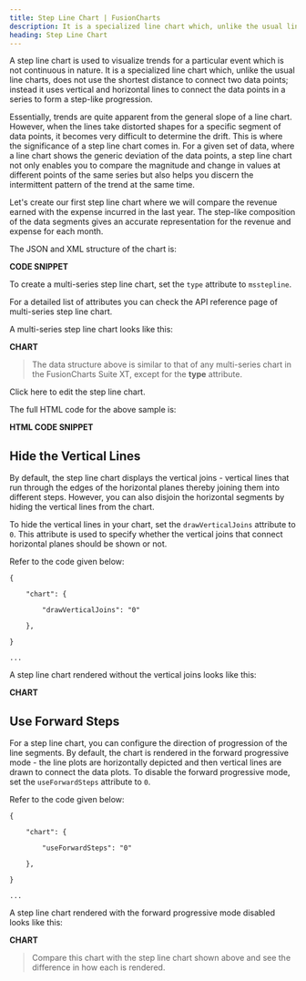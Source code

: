```yaml
---
title: Step Line Chart | FusionCharts
description: It is a specialized line chart which, unlike the usual line charts, does not use the shortest distance to connect two data points
heading: Step Line Chart
---
```


A step line chart is used to visualize trends for a particular event which is not continuous in nature. It is a specialized line chart which, unlike the usual line charts, does not use the shortest distance to connect two data points; instead it uses vertical and horizontal lines to connect the data points in a series to form a step-like progression.

Essentially, trends are quite apparent from the general slope of a line chart. However, when the lines take distorted shapes for a specific segment of data points, it becomes very difficult to determine the drift. This is where the significance of a step line chart comes in. For a given set of data, where a line chart shows the generic deviation of the data points, a step line chart not only enables you to compare the magnitude and change in values at different points of the same series but also helps you discern the intermittent pattern of the trend at the same time.

Let's create our first step line chart where we will compare the revenue earned with the expense incurred in the last year. The step-like composition of the data segments gives an accurate representation for the revenue and expense for each month.

The JSON and XML structure of the chart is:

**CODE SNIPPET**

To create a multi-series step line chart, set the `type` attribute to `msstepline`.

For a detailed list of attributes you can check the API reference page of multi-series step line chart.

A multi-series step line chart looks like this:

**CHART**

> The data structure above is similar to that of any multi-series chart in the FusionCharts Suite XT, except for the **type** attribute.

Click here to edit the step line chart.

The full HTML code for the above sample is:

**HTML CODE SNIPPET**

## Hide the Vertical Lines

By default, the step line chart displays the vertical joins - vertical lines that run through the edges of the horizontal planes thereby joining them into different steps. However, you can also disjoin the horizontal segments by hiding the vertical lines from the chart.

To hide the vertical lines in your chart, set the `drawVerticalJoins` attribute to `0`. This attribute is used to specify whether the vertical joins that connect horizontal planes should be shown or not. 

Refer to the code given below:

```
{

	"chart": {

		"drawVerticalJoins": "0"

	},

}

...

```
A step line chart rendered without the vertical joins looks like this:

**CHART**

## Use Forward Steps

For a step line chart, you can configure the direction of progression of the line segments. By default, the chart is rendered in the forward progressive mode - the line plots are horizontally depicted and then vertical lines are drawn to connect the data plots. To disable the forward progressive mode, set the `useForwardSteps` attribute to `0`. 

Refer to the code given below:

```
{

	"chart": {

		"useForwardSteps": "0"

	},

}

...

```
A step line chart rendered with the forward progressive mode disabled looks like this:

**CHART**

> Compare this chart with the step line chart shown above and see the difference in how each is rendered.